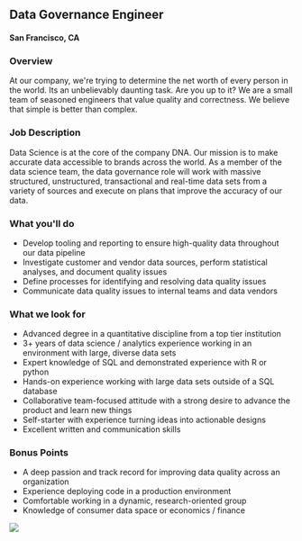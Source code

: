 ## Data Governance Engineer
#### San Francisco, CA

### Overview
At our company, we're trying to determine the net worth of every person in the world. Its an unbelievably daunting task. Are you up to it?
We are a small team of seasoned engineers that value quality and correctness. We believe that simple is better than complex.

### Job Description
Data Science is at the core of the company DNA. Our mission is to make accurate data accessible to brands across the world. As a member of the data science team, the data governance role will work with massive structured, unstructured, transactional and real-time data sets from a variety of sources and execute on plans that improve the accuracy of our data.

### What you'll do
+	Develop tooling and reporting to ensure high-quality data throughout our data pipeline 
+	Investigate customer and vendor data sources, perform statistical analyses, and document quality issues 
+	Define processes for identifying and resolving data quality issues 
+	Communicate data quality issues to internal teams and data vendors

### What we look for
+	Advanced degree in a quantitative discipline from a top tier institution 
+	3+ years of data science / analytics experience working in an environment with large, diverse data sets 
+	Expert knowledge of SQL and demonstrated experience with R or python 
+	Hands-on experience working with large data sets outside of a SQL database 
+	Collaborative team-focused attitude with a strong desire to advance the product and learn new things 
+	Self-starter with experience turning ideas into actionable designs 
+	Excellent written and communication skills

### Bonus Points
+	A deep passion and track record for improving data quality across an organization 
+	Experience deploying code in a production environment 
+	Comfortable working in a dynamic, research-oriented group 
+	Knowledge of consumer data space or economics / finance


[<img src='https://dabuttonfactory.com/button.png?t=Learn+More&f=Calibri-Bold&ts=24&tc=fff&hp=20&vp=8&c=5&bgt=unicolored&bgc=29aafe'>](https://letsrockit.co/job/v2luzgzhbgwgrgf0yq-data-scientist-senior)
